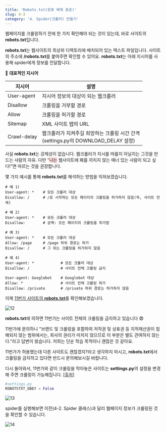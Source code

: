 ```yaml
---
title: 'Robots.txt(로봇 배제 표준)'
slug: 4-3
category: '4. Spider(크롤러) 만들기'
---
```

웹페이지를 크롤링하기 전에 한 가지 확인해야 되는 것이 있는데, 바로 사이트의 **robots.txt**입니다.

**robots.txt**는 웹사이트의 최상위 디렉토리에 배치되어 있는 텍스트 파일입니다. 사이트의 주소에 **/robots.txt**를 붙여주면 확인할 수 있어요. **robots.txt**는 아래 지시어를 사용해 spider에게 정보를 전달합니다.

📖 **대표적인 지시어**

| 지시어      | 설명                                                         |  
| ----------- | ------------------------------------------------------------ |
| User-agent  | 지시어 정보의 대상이 되는 웹크롤러                           |  
| Disallow    | 크롤링을 거부할 경로                                         |    
| Allow       | 크롤링을 허가할 경로                                         |     
| Sitemap     | XML 사이트 맵의 URL                                          |     
| Crawl-delay | 웹크롤러가 지켜주길 희망하는 크롤링 시간 간격<br/>(settings.py의 DOWNLOAD_DELAY 설정) |   

사실 **robots.txt**는 강제성이 없습니다. 웹크롤러가 지시를 따를지 아닐지는 그것을 만드는 사람의 자유. 다만 "<span style="background-color:#FFD8D8">나는</span> 웹사이트에 폐를 끼치지 않는 매너 있는 사람이 되고 싶다!"면 따르는 것을 권장합니다. 


몇 가지 예시를 통해 **robots.txt**를 해석하는 방법을 익혀보겠습니다.

```
# 예 1)
User-agent: *    # 모든 크롤러 대상
Disallow: /      # /로 시작하는 모든 페이지의 크롤링을 허가하지 않음(즉, 사이트 전체)
```

```
# 예 2)
User-agent: *    # 모든 크롤러 대상
Disallow:        # 공백: 모든 페이지의 크롤링을 허가함
```

```
# 예 3)
User-agent: *    # 모든 크롤러 대상
Allow: /page     # /page 하위 경로는 허가 
Disallow: /      # 그 외는 크롤링을 허가하지 않음
```

```
# 예 4)
User-agent: *            # 모든 크롤러 대상
Disallow: /              # 사이트 전체 크롤링 금지

User-agent: Googlebot    # Googlebot 대상
Allow: *                 # 사이트 전체 크롤링 허가
Disallow: /private       # /private 하위 경로는 허가하지 않음
```

이제 [11번가 사이트의 **robots.txt**](https://www.11st.co.kr/robots.txt)를 확인해보겠습니다.

![12](/scrapy/4-3/12.png)

**robots.txt**에 의하면 11번가는 사이트 전체의 크롤링을 금지하고 있습니다 😨

11번가에 문의하니 "브랜드 및 크롤링을 포함하여 저작권 및 상표권 등 지적재산권이 침해되지 않는 범위에서는, 회사의 권리가 미치지 않으므로 이 부분은 별도 관여하지 않는다."라고 답변이 왔습니다. 저희는 단순 학습 목적이니 괜찮은 것 같아요.

11번가가 허용했는데 다른 사이트도 괜찮겠지?라고 생각하지 마시고, **robots.txt**에서 크롤링을 금지하고 있다면 반드시 문의해보시길 바랍니다.


다시 돌아와서, 11번가와 같이 크롤링을 막아놓은 사이트는 **settings.py**의 설정을 변경해 주면 크롤링이 가능해집니다. [[출처]](https://stackoverflow.com/questions/37274835/getting-forbidden-by-robots-txt-scrapy)

```python
#settings.py
ROBOTSTXT_OBEY = False
```

![13](/scrapy/4-3/13.png)

spider를 실행해보면 이전(4-2. Spider 클래스)과 달리 웹페이지 정보가 크롤링된 것을 확인할 수 있습니다.

![14](/scrapy/4-3/14.png)

